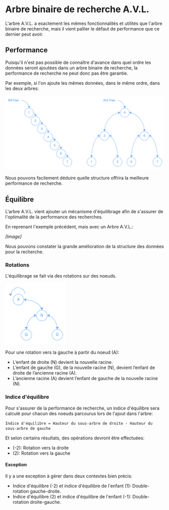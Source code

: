 # Arbre binaire de recherche A.V.L.

L'arbre A.V.L. a exactement les mêmes fonctionnalités et utilités que l'arbre binaire de recherche, mais il vient pallier le défaut de performance que ce dernier peut avoir.

## Performance

Puisqu'il n'est pas possible de connaître d'avance dans quel ordre les données seront ajoutées dans un arbre binaire de recherche, la performance de recherche ne peut donc pas être garantie.

Par exemple, si l'on ajoute les mêmes données, dans le même ordre, dans les deux arbres:

![Arbre binaire de recherche vs. Arbre A.V.L.](Images/BSTvsAVL.png)

Nous pouvons facilement déduire quelle structure offrira la meilleure performance de recherche.

## Équilibre

L'arbre A.V.L. vient ajouter un mécanisme d'équilibrage afin de s'assurer de l'optimalité de la performance des recherches.

En reprenant l'exemple précédent, mais avec un Arbre A.V.L.:

*[Image]*

Nous pouvons constater la grande amélioration de la structure des données pour la recherche.

### Rotations

L'équilibrage se fait via des rotations sur des noeuds.

![Rotation](Images/NodeRotation.png)

Pour une rotation vers la gauche à partir du noeud (A):

- L’enfant de droite (N) devient la nouvelle racine.
- L’enfant de gauche (G), de la nouvelle racine (N), devient l’enfant de droite de l’ancienne racine (A).
- L’ancienne racine (A) devient l’enfant de gauche de la nouvelle racine (N).

### Indice d'équilibre

Pour s'assurer de la performance de recherche, un indice d'équilibre sera calculé pour chacun des noeuds parcourus lors de l'ajout dans l'arbre:

```
Indice d'équilibre = Hauteur du sous-arbre de droite - Hauteur du sous-arbre de gauche
```

Et selon certains résultats, des opérations devront être effectuées:

- (-2): Rotation vers la droite
- (2): Rotation vers la gauche

#### Exception

Il y a une exception à gérer dans deux contextes bien précis:

- Indice d'équilibre (-2) et indice d'équilibre de l'enfant (1): Double-rotation gauche-droite.
- Indice d'équilibre (2) et indice d'équilibre de l'enfant (-1): Double-rotation droite-gauche.